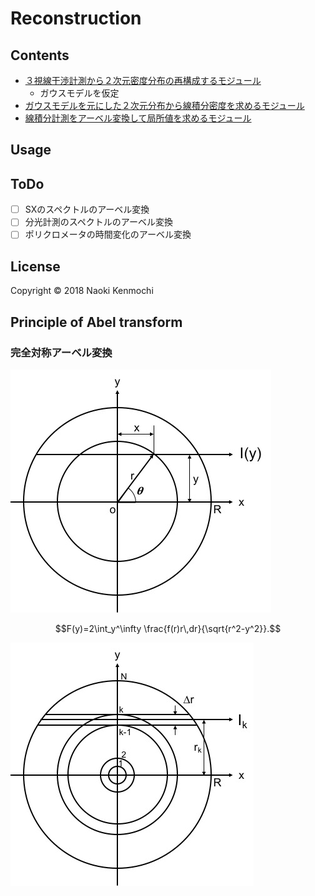 Reconstruction
=================================

## Contents
- [３視線干渉計測から２次元密度分布の再構成するモジュール](ne_profile_r2.py)
    - ガウスモデルを仮定
- [ガウスモデルを元にした２次元分布から線積分密度を求めるモジュール](sightline_ne.py)
- [線積分計測をアーベル変換して局所値を求めるモジュール](Abel_ne.py)

## Usage

## ToDo
- [ ] SXのスペクトルのアーベル変換
- [ ] 分光計測のスペクトルのアーベル変換
- [ ] ポリクロメータの時間変化のアーベル変換

## License
Copyright &copy; 2018 Naoki Kenmochi

## Principle of Abel transform
### 完全対称アーベル変換

![Principe_1](principle_1.jpg)

```math
F(y)=2\int_y^\infty \frac{f(r)r\,dr}{\sqrt{r^2-y^2}}.
```

![Principe_2](principle_2.jpg)

